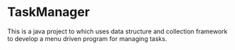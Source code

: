 # TaskManager
This is a java project to which uses data structure and collection framework to develop a menu driven program for managing tasks. 

